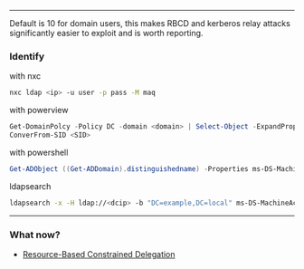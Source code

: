 ___
Default is 10 for domain users, this makes RBCD and kerberos relay attacks significantly easier to exploit and is worth reporting.

### Identify

with nxc
```bash
nxc ldap <ip> -u user -p pass -M maq
```

with powerview
```powershell
Get-DomainPolcy -Policy DC -domain <domain> | Select-Object -ExpandProperty PrivilegeRights | select seMachineAccountPrivilege
ConverFrom-SID <SID>
```

with powershell
```powershell
Get-ADObject ((Get-ADDomain).distinguishedname) -Properties ms-DS-MachineAccountQuota
```

ldapsearch

```bash
ldapsearch -x -H ldap://<dcip> -b "DC=example,DC=local" ms-DS-MachineAccountQuota
```

---
### **What now?**
- [Resource-Based Constrained Delegation](../4.%20Lateral%20Movement/Resource-Based%20Constrained%20Delegation.md)

